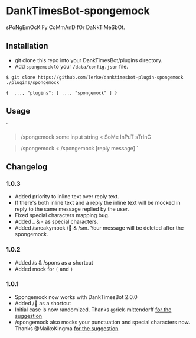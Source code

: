 # DankTimesBot-spongemock
sPoNgEmOcKiFy CoMmAnD fOr DaNkTiMeSbOt.

## Installation

- git clone this repo into your DankTimesBot/plugins directory.
- Add `spongemock` to your `/data/config.json` file.

`
$ git clone https://github.com/lerke/danktimesbot-plugin-spongemock ./plugins/spongemock
`

`
{ 
  ...,
  "plugins": [
    ...,
    "spongemock"
  ]
}
`

## Usage
`
> /spongemock some input string
< SoMe InPuT sTrInG

> /spongemock
< /spongemock [reply message]
`

## Changelog
### 1.0.3
- Added priority to inline text over reply text.
- If there's both inline text and a reply the inline text will be mocked in reply to the same message replied by the user.
- Fixed special characters mapping bug.
- Added _ & - as special characters.
- Added /sneakymock /💨 & /sm. Your message will be deleted after the spongemock.

### 1.0.2
- Added /s & /spons as a shortcut
- Added mock for `(` and `)`

### 1.0.1
- Spongemock now works with DankTimesBot 2.0.0
- Added /🧽 as a shortcut
- Initial case is now randomized. Thanks @rick-mittendorff [for the suggestion](https://github.com/Lerke/DankTimesBot-Plugin-Spongemock/issues/4)
- /spongemock also mocks your punctuation and special characters now. Thanks @MaikoKingma [for the suggestion](https://github.com/Lerke/DankTimesBot-Plugin-Spongemock/issues/2)